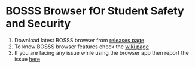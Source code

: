 # BOSSS Browser fOr Student Safety and Security
1. Download latest BOSSS browser from [releases page](https://github.com/abhimanyutherobot/ngit-browser/releases)
1. To know BOSSS browser features check the [wiki page](https://github.com/abhimanyutherobot/ngit-browser/wiki/BOSSS---Browser-fOr-Student-Safety-and-Security)
1. If you are facing any issue while using the browser app then report the issue [here](https://github.com/abhimanyutherobot/ngit-browser/issues)
